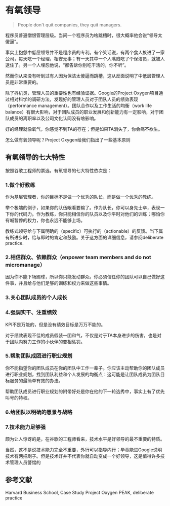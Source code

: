 # 有氧领导
> People don't quit companies, they quit managers.

程序员普遍憎恨管理层级。当问一个程序员为啥跳槽时，很大概率他会说“领导太傻逼”。

事实上抱怨中低层领导并不是程序员的专利。有个笑话说，有两个食人族进了一家公司，每天吃一个经理，相安无事；有一天其中一个人嘴贱吃了个保洁员，就被人逮住了。另一个人埋怨他说，“都告诉你别吃干活的，你不听”。

然而你从来没有听到过有人因为保洁太傻逼而跳槽，这从反面说明了中低层管理人员是非常重要的。

除了抖机灵，管理人员的重要性也有经验证据。Google的Project Oxygen项目通过相对科学的调研方法，发现好的管理人员对于团队人员的绩效表现（performance management）。团队合作以及工作生活的均衡（work life balance）有很大影响，对于团队成员的职业发展和创新能力有一定影响，对于团队成员的离职率以及公司文化认同没有啥影响。

好的经理就像氧气，你感觉不到TA的存在；但是如果TA消失了，你会痛不欲生。

怎么做有氧领导呢？Project Oxygen给我们指出了一些基本原则

## 有氧领导的七大特性

按照谷歌工程师的票选，有氧领导的七大特性依次是：

### 1.做个好教练

作为基层管理者，你的目标不是做一个优秀的队长，而是做一个优秀的教练。

举个极端的例子，如果你的队伍眼看要输了。作为队长，你可以身先士卒，表现一下你的代码力。作为教练，你只能相信你的队员以及你平时对他们的训练；哪怕你有喊暂停的权力，你也永远不能够上场。

教练式领导给与下属明确的（specific）可执行的（actionable）的反馈。当下属有所进步时，给与即时的肯定和鼓励。关于这方面的详细信息，请参阅deliberate practice.

### 2.相信群众、依赖群众（enpower team members and do not micromanage）

因为你不能下场踢球，所以你只能发动群众。你必须信任你的团队可以自己做好这件事，并且给与他们足够的训练和权力来做这些事情。

### 3.关心团队成员的个人成长

### 4.强调实干、注重绩效

KPI不是万能的，但是没有绩效目标是万万不能的。

对于绩效表现不佳的成员假装一团和气，不仅是对于TA本身进步的伤害，也是对于团队内努力工作的小伙伴的变相惩罚。

### 5.帮助团队成团进行职业规划

你不能指望你的团队成员在你的团队中工作一辈子。你应该主动帮助你的团队成员进行职业规划，找到团队利益和个人发展的均衡点：这可能是让团队成员为团队目标服务的最简单有效的办法。

帮助团队成员进行职业规划的附带好处是你在他的下一轮选秀中，事实上有了优先叫号的特权。

### 6.给团队以明确的愿景与战略

### 7.技术能力足够强

颇为让人惊讶的是，在谷歌的工程师看来，技术水平是好领导的最不重要的特质。

当然，这不是说技术能力完全不重要，外行可以指导内行；毕竟能进Google说明技术有两把刷子。但是技术好并不代表你就自动变成一个好领导，这是值得许多技术管理人员警惕的

## 参考文献
Harvard Business School, Case Study Project Oxygen
PEAK, deliberate practice